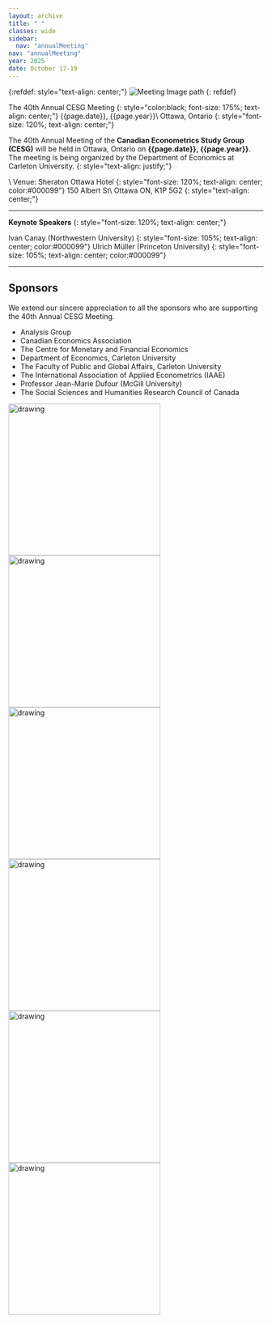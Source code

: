 ```yaml
---
layout: archive
title: " "
classes: wide
sidebar:
  nav: "annualMeeting"
nav: "annualMeeting"
year: 2025
date: October 17-19
---
```

{:refdef: style="text-align: center;"}
![Meeting Image path](/assets/images/{{page.year}}/annualMeeting.jpg)
{: refdef}


The 40th Annual CESG Meeting
{: style="color:black; font-size: 175%; text-align: center;"}
{{page.date}}, {{page.year}}\\
Ottawa, Ontario
{: style="font-size: 120%; text-align: center;"}

The 40th Annual Meeting of the **Canadian Econometrics Study Group (CESG)** will be held in Ottawa, Ontario on **{{page.date}}, {{page.year}}**. The meeting is being organized by the Department of Economics at Carleton University.
{: style="text-align: justify;"}

\\
Venue: Sheraton Ottawa Hotel
{: style="font-size: 120%; text-align: center; color:#000099"}
150 Albert St\\
Ottawa ON, K1P 5G2
{: style="text-align: center;"}

---
**Keynote Speakers**
{: style="font-size: 120%; text-align: center;"}

Ivan Canay (Northwestern University)
{: style="font-size: 105%; text-align: center; color:#000099"}
Ulrich Müller (Princeton University)
{: style="font-size: 105%; text-align: center; color:#000099"}

---
## Sponsors
We extend our sincere appreciation to all the sponsors who are supporting the 40th Annual CESG Meeting.
  - Analysis Group
  - Canadian Economics Association 
  - The Centre for Monetary and Financial Economics
  - Department of Economics, Carleton University
  - The Faculty of Public and Global Affairs, Carleton University
  - The International Association of Applied Econometrics (IAAE)
  - Professor Jean-Marie Dufour (McGill University)
  - The Social Sciences and Humanities Research Council of Canada


<img src="/assets/images/{{page.year}}/ag.png" alt="drawing"  width="300"/>

<img src="/assets/images/{{page.year}}/carleton_department.png" alt="drawing" width="300"/>

<img src="/assets/images/{{page.year}}/carleton_faculty.png" alt="drawing" width="300"/>

<img src="/assets/images/{{page.year}}/cea.png" alt="drawing"  width="300"/>

<img src="/assets/images/{{page.year}}/iaae.png" alt="drawing"  width="300"/>

<img src="/assets/images/{{page.year}}/sshrc.png" alt="drawing"  width="300"/>